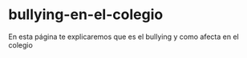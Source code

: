 # bullying-en-el-colegio
En esta página te explicaremos que es el bullying y como afecta en el colegio
